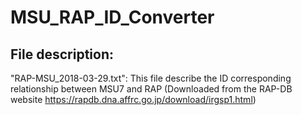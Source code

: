 # MSU_RAP_ID_Converter
## File description:
"RAP-MSU_2018-03-29.txt": This file describe the ID corresponding relationship between MSU7 and RAP (Downloaded from the RAP-DB website https://rapdb.dna.affrc.go.jp/download/irgsp1.html)
